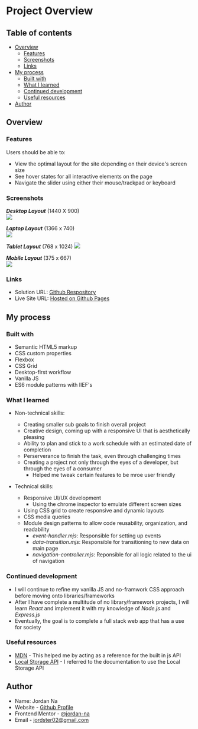 # Project Overview

## Table of contents

-  [Overview](#overview)
   -  [Features](#features)
   -  [Screenshots](#screenshots)
   -  [Links](#links)
-  [My process](#my-process)
   -  [Built with](#built-with)
   -  [What I learned](#what-i-learned)
   -  [Continued development](#continued-development)
   -  [Useful resources](#useful-resources)
-  [Author](#author)

## Overview

### Features

Users should be able to:

- View the optimal layout for the site depending on their device's screen size
- See hover states for all interactive elements on the page
- Navigate the slider using either their mouse/trackpad or keyboard

### Screenshots

***Desktop Layout*** (1440 X 900)\
![](./screenshots/desktop_layout.png)

***Laptop Layout*** (1366 x 740)\
![](./screenshots/laptop_layout.png)

***Tablet Layout*** (768 x 1024)
![](./screenshots/tablet_layout.png)

***Mobile Layout*** (375 x 667) \
![](./screenshots/mobile_layout.png)

### Links

- Solution URL: [Github Respository](https://github.com/jordan-na/rock-paper-scissors-spock-lizard)
- Live Site URL: [Hosted on Github Pages](https://jordan-na.github.io/rock-paper-scissors-spock-lizard/)

## My process

### Built with

- Semantic HTML5 markup
- CSS custom properties
- Flexbox
- CSS Grid
- Desktop-first workflow
- Vanilla JS
- ES6 module patterns with IIEF's

### What I learned

-  Non-technical skills:

   -  Creating smaller sub goals to finish overall project
   -  Creative design, coming up with a responsive UI that is aesthetically pleasing
   -  Ability to plan and stick to a work schedule with an estimated date of completion
   -  Perserverance to finish the task, even through challenging times
   -  Creating a project not only through the eyes of a developer, but through the eyes of a consumer
      -  Helped me tweak certain features to be mroe user friendly

-  Technical skills:
   -  Responsive UI/UX development
      -  Using the chrome inspector to emulate different screen sizes
   -  Using CSS grid to create responsive and dynamic layouts
   -  CSS media queries
   -  Module design patterns to allow code reusability, organization, and readability
      -  *event-handler.mjs*: Responsible for setting up events
      -  *data-transition.mjs*: Responsible for transitioning to new data on main page
      -  *navigation-controller.mjs*: Reponsible for all logic related to the ui of navigation

### Continued development

-  I will continue to refine my vanilla JS and no-framwork CSS approach before moving onto libraries/frameworks
-  After I have complete a multitude of no library/framework projects, I will learn _React_ and implement it with my knowledge of _Node.js_ and _Express.js_
- Eventually, the goal is to complete a full stack web app that has a use for society

### Useful resources

-  [MDN](https://developer.mozilla.org/en-US/docs/Web/JavaScript) - This helped me by acting as a reference for the built in js API
-  [Local Storage API](https://developer.mozilla.org/en-US/docs/Web/API/Window/localStorage) - I referred to the documentation to use the Local Storage API

## Author

-  Name: Jordan Na
-  Website - [Github Profile](https://github.com/jordan-na)
-  Frontend Mentor - [@jordan-na](https://www.frontendmentor.io/profile/jordan-na)
-  Email - jordster02@gmail.com